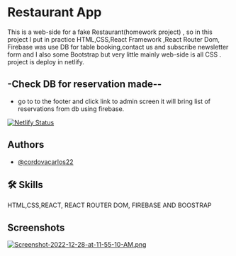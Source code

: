 
# Restaurant App

This is a web-side for a fake Restaurant(homework project) , so in this project I put in practice HTML,CSS,React Framework ,React Router Dom,  Firebase was use DB for  table booking,contact us and subscribe newsletter form   and  I also  some Bootstrap but very little  mainly web-side is all CSS . project is deploy in netlify.

## -Check DB for reservation made--
- go to to the footer and click link to admin screen it will bring list of reservations from db using firebase.

[![Netlify Status](https://api.netlify.com/api/v1/badges/43171a4e-b011-46f4-a238-8310b8a5cf9e/deploy-status)](https://app.netlify.com/sites/fake-restaurant-app-by-carlos-cordova/deploys)

## Authors

- [@cordovacarlos22](https://www.github.com/cordovacarlos22)

## 🛠 Skills

HTML,CSS,REACT, REACT ROUTER DOM, FIREBASE AND BOOSTRAP

## Screenshots

[![Screenshot-2022-12-28-at-11-55-10-AM.png](https://i.postimg.cc/gjwnr3q4/Screenshot-2022-12-28-at-11-55-10-AM.png)](https://postimg.cc/H8gphcN7)
